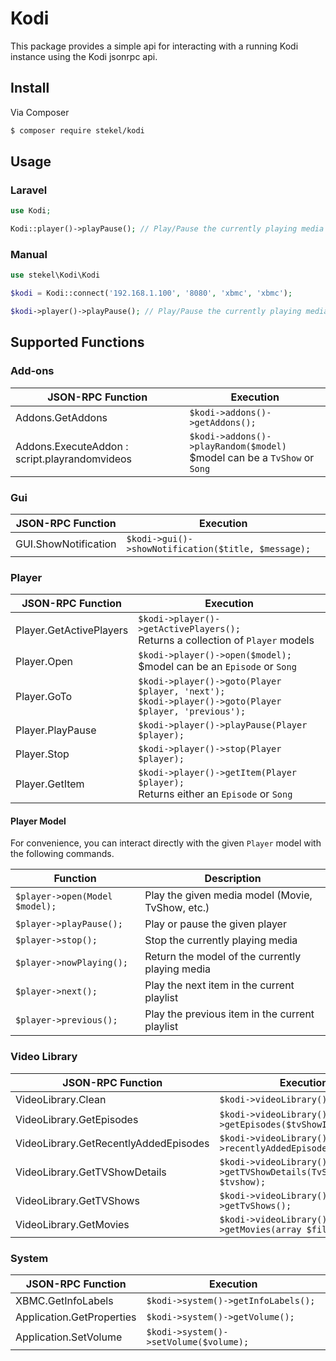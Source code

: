 # Kodi

This package provides a simple api for interacting with a running Kodi instance using the Kodi jsonrpc api.

## Install

Via Composer

``` bash
$ composer require stekel/kodi
```

## Usage

### Laravel

``` php
use Kodi;

Kodi::player()->playPause(); // Play/Pause the currently playing media
```

### Manual

``` php
use stekel\Kodi\Kodi

$kodi = Kodi::connect('192.168.1.100', '8080', 'xbmc', 'xbmc');

$kodi->player()->playPause(); // Play/Pause the currently playing media
```

## Supported Functions

### Add-ons
| JSON-RPC Function | Execution |
| --------- | --------- |
| Addons.GetAddons | `$kodi->addons()->getAddons();` |
| Addons.ExecuteAddon : script.playrandomvideos | `$kodi->addons()->playRandom($model)`<br>$model can be a `TvShow` or `Song` |

### Gui
| JSON-RPC Function | Execution |
| --------- | --------- |
| GUI.ShowNotification | `$kodi->gui()->showNotification($title, $message);` |

### Player
| JSON-RPC Function | Execution |
| --------- | --------- |
| Player.GetActivePlayers | `$kodi->player()->getActivePlayers();`<br>Returns a collection of `Player` models |
| Player.Open | `$kodi->player()->open($model);`<br>$model can be an `Episode` or `Song` |
| Player.GoTo | `$kodi->player()->goto(Player $player, 'next');`<br>`$kodi->player()->goto(Player $player, 'previous');` |
| Player.PlayPause | `$kodi->player()->playPause(Player $player);` |
| Player.Stop | `$kodi->player()->stop(Player $player);` |
| Player.GetItem | `$kodi->player()->getItem(Player $player);`<br>Returns either an `Episode` or `Song` |

#### Player Model

For convenience, you can interact directly with the given `Player` model with the following commands.

| Function | Description |
| --------- | --------- |
| `$player->open(Model $model);` | Play the given media model (Movie, TvShow, etc.) |
| `$player->playPause();` | Play or pause the given player |
| `$player->stop();` | Stop the currently playing media |
| `$player->nowPlaying();` | Return the model of the currently playing media |
| `$player->next();` | Play the next item in the current playlist |
| `$player->previous();` | Play the previous item in the current playlist |


### Video Library
| JSON-RPC Function | Execution |
| --------- | --------- |
| VideoLibrary.Clean | `$kodi->videoLibrary()->clean();` |
| VideoLibrary.GetEpisodes | `$kodi->videoLibrary()->getEpisodes($tvShowId);` |
| VideoLibrary.GetRecentlyAddedEpisodes | `$kodi->videoLibrary()->recentlyAddedEpisodes($limit=3);` |
| VideoLibrary.GetTVShowDetails | `$kodi->videoLibrary()->getTVShowDetails(TvShow $tvshow);` |
| VideoLibrary.GetTVShows | `$kodi->videoLibrary()->getTvShows();` |
| VideoLibrary.GetMovies | `$kodi->videoLibrary()->getMovies(array $filter);` |

### System
| JSON-RPC Function | Execution |
| --------- | --------- |
| XBMC.GetInfoLabels | `$kodi->system()->getInfoLabels();` |
| Application.GetProperties | `$kodi->system()->getVolume();` |
| Application.SetVolume | `$kodi->system()->setVolume($volume);` |
